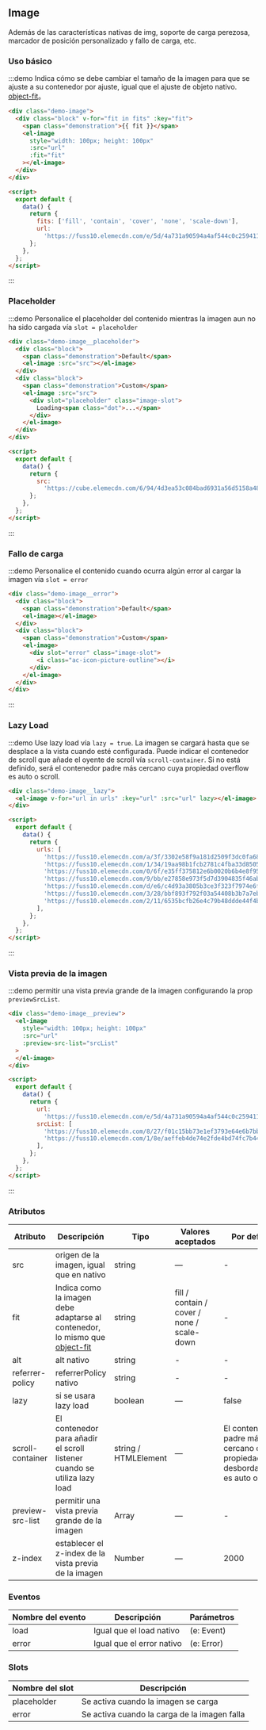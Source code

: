 ## Image

Además de las características nativas de img, soporte de carga perezosa, marcador de posición personalizado y fallo de carga, etc.

### Uso básico

:::demo Indica cómo se debe cambiar el tamaño de la imagen para que se ajuste a su contenedor por ajuste, igual que el ajuste de objeto nativo. [object-fit](https://developer.mozilla.org/es/docs/Web/CSS/object-fit)。

```html
<div class="demo-image">
  <div class="block" v-for="fit in fits" :key="fit">
    <span class="demonstration">{{ fit }}</span>
    <el-image
      style="width: 100px; height: 100px"
      :src="url"
      :fit="fit"
    ></el-image>
  </div>
</div>

<script>
  export default {
    data() {
      return {
        fits: ['fill', 'contain', 'cover', 'none', 'scale-down'],
        url:
          'https://fuss10.elemecdn.com/e/5d/4a731a90594a4af544c0c25941171jpeg.jpeg',
      };
    },
  };
</script>
```

:::

### Placeholder

:::demo Personalice el placeholder del contenido mientras la imagen aun no ha sido cargada vía `slot = placeholder`

```html
<div class="demo-image__placeholder">
  <div class="block">
    <span class="demonstration">Default</span>
    <el-image :src="src"></el-image>
  </div>
  <div class="block">
    <span class="demonstration">Custom</span>
    <el-image :src="src">
      <div slot="placeholder" class="image-slot">
        Loading<span class="dot">...</span>
      </div>
    </el-image>
  </div>
</div>

<script>
  export default {
    data() {
      return {
        src:
          'https://cube.elemecdn.com/6/94/4d3ea53c084bad6931a56d5158a48jpeg.jpeg',
      };
    },
  };
</script>
```

:::

### Fallo de carga

:::demo Personalice el contenido cuando ocurra algún error al cargar la imagen vía `slot = error`

```html
<div class="demo-image__error">
  <div class="block">
    <span class="demonstration">Default</span>
    <el-image></el-image>
  </div>
  <div class="block">
    <span class="demonstration">Custom</span>
    <el-image>
      <div slot="error" class="image-slot">
        <i class="ac-icon-picture-outline"></i>
      </div>
    </el-image>
  </div>
</div>
```

:::

### Lazy Load

:::demo Use lazy load vía `lazy = true`. La imagen se cargará hasta que se desplace a la vista cuando esté configurada. Puede indicar el contenedor de scroll que añade el oyente de scroll vía `scroll-container`. Si no está definido, será el contenedor padre más cercano cuya propiedad overflow es auto o scroll.

```html
<div class="demo-image__lazy">
  <el-image v-for="url in urls" :key="url" :src="url" lazy></el-image>
</div>

<script>
  export default {
    data() {
      return {
        urls: [
          'https://fuss10.elemecdn.com/a/3f/3302e58f9a181d2509f3dc0fa68b0jpeg.jpeg',
          'https://fuss10.elemecdn.com/1/34/19aa98b1fcb2781c4fba33d850549jpeg.jpeg',
          'https://fuss10.elemecdn.com/0/6f/e35ff375812e6b0020b6b4e8f9583jpeg.jpeg',
          'https://fuss10.elemecdn.com/9/bb/e27858e973f5d7d3904835f46abbdjpeg.jpeg',
          'https://fuss10.elemecdn.com/d/e6/c4d93a3805b3ce3f323f7974e6f78jpeg.jpeg',
          'https://fuss10.elemecdn.com/3/28/bbf893f792f03a54408b3b7a7ebf0jpeg.jpeg',
          'https://fuss10.elemecdn.com/2/11/6535bcfb26e4c79b48ddde44f4b6fjpeg.jpeg',
        ],
      };
    },
  };
</script>
```

:::

### Vista previa de la imagen

:::demo permitir una vista previa grande de la imagen configurando la prop `previewSrcList`.

```html
<div class="demo-image__preview">
  <el-image
    style="width: 100px; height: 100px"
    :src="url"
    :preview-src-list="srcList"
  >
  </el-image>
</div>

<script>
  export default {
    data() {
      return {
        url:
          'https://fuss10.elemecdn.com/e/5d/4a731a90594a4af544c0c25941171jpeg.jpeg',
        srcList: [
          'https://fuss10.elemecdn.com/8/27/f01c15bb73e1ef3793e64e6b7bbccjpeg.jpeg',
          'https://fuss10.elemecdn.com/1/8e/aeffeb4de74e2fde4bd74fc7b4486jpeg.jpeg',
        ],
      };
    },
  };
</script>
```

:::

### Atributos

| Atributo         | Descripción                                                                                                                             | Tipo                 | Valores aceptados                          | Por defecto                                                                       |
| ---------------- | --------------------------------------------------------------------------------------------------------------------------------------- | -------------------- | ------------------------------------------ | --------------------------------------------------------------------------------- |
| src              | origen de la imagen, igual que en nativo                                                                                                | string               | —                                          | -                                                                                 |
| fit              | Indica como la imagen debe adaptarse al contenedor, lo mismo que [object-fit](https://developer.mozilla.org/es/docs/Web/CSS/object-fit) | string               | fill / contain / cover / none / scale-down | -                                                                                 |
| alt              | alt nativo                                                                                                                              | string               | -                                          | -                                                                                 |
| referrer-policy  | referrerPolicy nativo                                                                                                                   | string               | -                                          | -                                                                                 |
| lazy             | si se usara lazy load                                                                                                                   | boolean              | —                                          | false                                                                             |
| scroll-container | El contenedor para añadir el scroll listener cuando se utiliza lazy load                                                                | string / HTMLElement | —                                          | El contenedor padre más cercano cuya propiedad de desbordamiento es auto o scroll |
| preview-src-list | permitir una vista previa grande de la imagen                                                                                           | Array                | —                                          | -                                                                                 |
| z-index          | establecer el z-index de la vista previa de la imagen                                                                                   | Number               | —                                          | 2000                                                                              |

### Eventos

| Nombre del evento | Descripción               | Parámetros |
| ----------------- | ------------------------- | ---------- |
| load              | Igual que el load nativo  | (e: Event) |
| error             | Igual que el error nativo | (e: Error) |

### Slots

| Nombre del slot | Descripción                                  |
| --------------- | -------------------------------------------- |
| placeholder     | Se activa cuando la imagen se carga          |
| error           | Se activa cuando la carga de la imagen falla |
